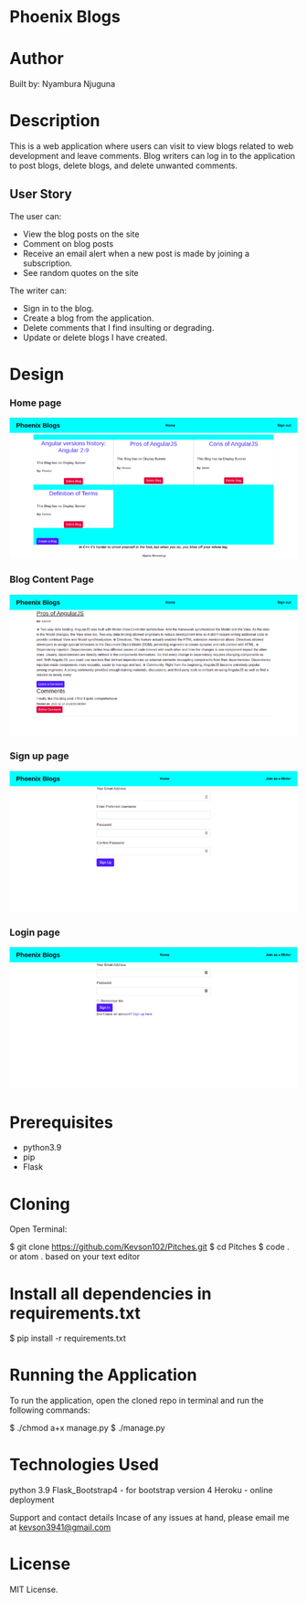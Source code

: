 # Phoenix Blogs


# Author
Built by: Nyambura Njuguna

# Description
This is a web application where users can visit to view blogs related to web development and leave comments. Blog writers can log in to the application to post blogs, delete blogs, and delete unwanted comments.


## User Story
The user can:
* View the blog posts on the site
* Comment on blog posts
* Receive an email alert when a new post is made by joining a subscription.
* See random quotes on the site

The writer can:
* Sign in to the blog.
* Create a blog from the application.
* Delete comments that I find insulting or degrading.
* Update or delete blogs I have created.

# Design
### Home page
<img src="app/static/designs/home.png" raw = true alt = "Website design">

### Blog Content Page
<img src="app/static/designs/BlogView.png" raw = true alt = "Website design">

### Sign up page
<img src="app/static/designs/signup.png" raw = true alt = "Website design">

### Login page
<img src="app/static/designs/login.png" raw = true alt = "Website design">


# Prerequisites
* python3.9
* pip
* Flask

# Cloning
Open Terminal:

  $ git clone https://github.com/Kevson102/Pitches.git
  $ cd Pitches
  $ code . or atom . based on your text editor 
  
# Install all dependencies in requirements.txt

  $ pip install -r requirements.txt
  
# Running the Application
To run the application, open the cloned repo in terminal and run the following commands:

  $ ./chmod a+x manage.py
  $ ./manage.py

# Technologies Used
python 3.9
Flask_Bootstrap4 - for bootstrap version 4
Heroku - online deployment

Support and contact details
Incase of any issues at hand, please email me at kevson3941@gmail.com

# License
MIT License.
